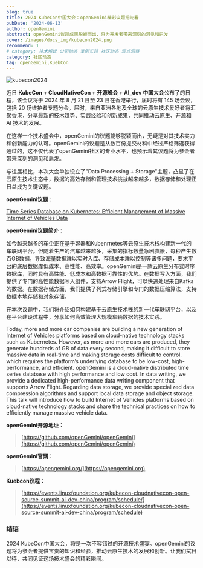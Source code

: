 ```yaml
---
blog: true
title: 2024 KubeCon中国大会：openGemini精彩议题抢先看
pubDate: '2024-06-13'
author: openGemini
abstract: openGemini议题成果脱颖而出，将为开发者带来深刻的洞见和启发
cover: /images/docs_img/kubecon2024.png
recommend: 1
# category: 技术解读 公司动态 案例实践 社区动态 观点洞察
category: 社区动态
tag: openGemini,KuebCon
---
```


![kubecon2024](/images/docs_img/kubecon2024.png)

近日 **KubeCon + CloudNativeCon + 开源峰会 + AI_dev 中国大会**公布了的日程，该会议将于 2024 年 8 月 21 日至 23 日在香港举行，届时将有 145 场会议，包括 20 场维护者专题分会。届时，来自亚洲各地及全球的云原生技术爱好者将汇聚香港，分享最新的技术趋势、实践经验和创新成果，共同推动云原生、开源和 AI 技术的发展。

在这样一个技术盛会中，openGemini的议题能够脱颖而出，无疑是对其技术实力和创新能力的认可。openGemini的议题是从数百份提交材料中经过严格筛选获得通过的，这不仅代表了openGemini社区的专业水平，也预示着其议题将为参会者带来深刻的洞见和启发。

与往届相比，本次大会单独设立了"Data Processing + Storage"主题，凸显了在云原生技术生态中，数据的高效存储和管理技术挑战越来越多，数据存储和处理正日益成为关键议题。

**openGemini议题**：

[Time Series Database on Kubernetes: Efficient Management of Massive Internet of Vehicles Data](https://kccncossaidevchn2024.sched.com/event/1eYYQ/time-series-database-on-kubernetes-efficient-management-of-massive-internet-of-vehicles-data-kuberneteszha-daeppan-fa-lia-hao-ji-ni-jie-wu-dai-vicky-lee-huawei-cloud-computing-technology-co-ltd?iframe=no)

**openGemini议题简介**：

如今越来越多的车企正在基于容器和Kubenrnetes等云原生技术栈构建新一代的车联网平台。但随着生产的汽车越来越多，采集的指标数量急剧膨胀，每秒产生数百GB数据，导致海量数据难以实时入库、存储成本难以控制等诸多问题，要求平台的底层数据库低成本、高性能、高效率。openGemini是一款云原生分布式时序数据库，同时具有高性能、低成本和高数据可靠性的优势。在数据写入方面，我们提供了专门的高性能数据写入组件，支持Arrow Flight，可以快速处理来自Kafka的数据。在数据存储方面，我们提供了列式存储引擎和专门的数据压缩算法，支持数据本地存储和对象存储。

在本次议题中，我们将介绍如何构建基于云原生技术栈的新一代车联网平台，以及在平台建设过程中，分享如何高效管理大规模车辆数据的技术实践。

Today, more and more car companies are building a new generation of Internet of Vehicles platforms based on cloud-native technology stacks such as Kubernetes. However, as more and more cars are produced, they generate hundreds of GB of data every second, making it difficult to store massive data in real-time and making storage costs difficult to control. which requires the platform’s underlying database to be low-cost, high-performance, and efficient. openGemini is a cloud-native distributed time series database with high performance and low cost. In data writing, we provide a dedicated high-performance data writing component that supports Arrow Flight. Regarding data storage, we provide specialized data compression algorithms and support local data storage and object storage. This talk will introduce how to build Internet of Vehicles platforms based on cloud-native technology stacks and share the technical practices on how to efficiently manage massive vehicle data.

**openGemini开源地址：**

> [https://github.com/openGemini/openGemini](https://github.com/openGemini/openGemini)

**openGemini官网：**

> [https://opengemini.org/](https://opengemini.org)

**Kuebcon议程：**

> [https://events.linuxfoundation.org/kubecon-cloudnativecon-open-source-summit-ai-dev-china/program/schedule/](https://events.linuxfoundation.org/kubecon-cloudnativecon-open-source-summit-ai-dev-china/program/schedule)

### 结语

2024 KubeCon中国大会，将是一次不容错过的开源技术盛宴。openGemini的议题将为参会者提供宝贵的知识和经验，推动云原生技术的发展和创新。让我们拭目以待，共同见证这场技术盛会的精彩瞬间。